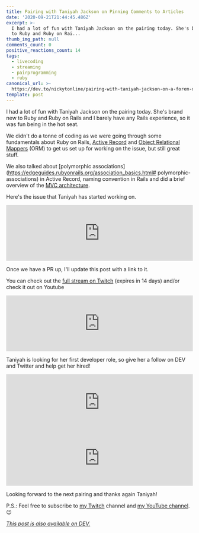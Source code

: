 ```yaml
---
title: Pairing with Taniyah Jackson on Pinning Comments to Articles
date: '2020-09-21T21:44:45.486Z'
excerpt: >-
  I had a lot of fun with Taniyah Jackson on the pairing today. She's brand new
  to Ruby and Ruby on Rai...
thumb_img_path: null
comments_count: 0
positive_reactions_count: 14
tags:
  - livecoding
  - streaming
  - pairprogramming
  - ruby
canonical_url: >-
  https://dev.to/nickytonline/pairing-with-taniyah-jackson-on-a-forem-dev-issue-28fh
template: post
---
```

I had a lot of fun with Taniyah Jackson on the pairing today. She's brand new to Ruby and Ruby on Rails and I barely have any Rails experience, so it was fun being in the hot seat.

We didn't do a tonne of coding as we were going through some fundamentals about Ruby on Rails, [Active Record](https://guides.rubyonrails.org/active_record_basics.html) and [Object Relational Mappers](https://en.wikipedia.org/wiki/Object-relational_mapping) (ORM) to get us set up for working on the issue, but still great stuff.

We also talked about [polymorphic associations](https://edgeguides.rubyonrails.org/association_basics.html# polymorphic-associations) in Active Record, naming convention in Rails and did a brief overview of the [MVC architecture](https://www.sitepoint.com/model-view-controller-mvc-architecture-rails).

Here's the issue that Taniyah has started working on.


<iframe class="liquidTag" src="https://dev.to/embed/github?args=https%3A%2F%2Fgithub.com%2Fforem%2Fforem%2Fissues%2F4523" style="border: 0; width: 100%;"></iframe>


Once we have a PR up, I'll update this post with a link to it.

You can check out the [full stream on Twitch](https://www.twitch.tv/videos/747956751) (expires in 14 days) and/or check it out on Youtube


<iframe class="liquidTag" src="https://dev.to/embed/youtube?args=YUA7k3MQx5g" style="border: 0; width: 100%;"></iframe>
 

Taniyah is looking for her first developer role, so give her a follow on DEV and Twitter and help get her hired!


<iframe class="liquidTag" src="https://dev.to/embed/user?args=taniyahljackson" style="border: 0; width: 100%;"></iframe>



<iframe class="liquidTag" src="https://dev.to/embed/twitter?args=1308137677800300544" style="border: 0; width: 100%;"></iframe>


Looking forward to the next pairing and thanks again Taniyah!

P.S.: Feel free to subscribe to [my Twitch](https://livecoding.ca) channel and [my YouTube channel](https://m.youtube.com/channel/UCBLlEq0co24VFJIMEHNcPOQ). 😉

*[This post is also available on DEV.](https://dev.to/nickytonline/pairing-with-taniyah-jackson-on-a-forem-dev-issue-28fh)*


<script>
const parent = document.getElementsByTagName('head')[0];
const script = document.createElement('script');
script.type = 'text/javascript';
script.src = 'https://cdnjs.cloudflare.com/ajax/libs/iframe-resizer/4.1.1/iframeResizer.min.js';
script.charset = 'utf-8';
script.onload = function() {
    window.iFrameResize({}, '.liquidTag');
};
parent.appendChild(script);
</script>    

